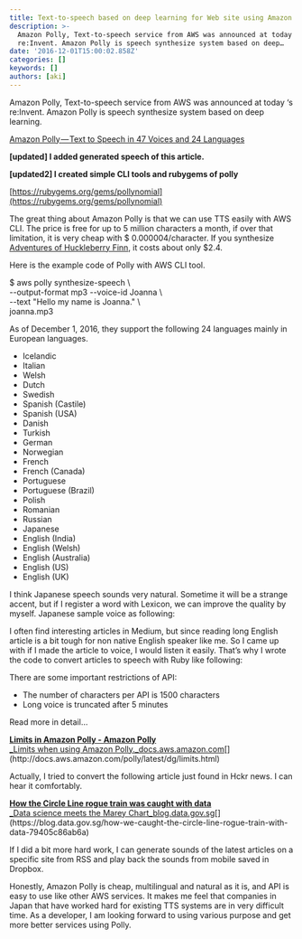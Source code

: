 ```yaml
---
title: Text-to-speech based on deep learning for Web site using Amazon Polly and Ruby
description: >-
  Amazon Polly, Text-to-speech service from AWS was announced at today ‘s
  re:Invent. Amazon Polly is speech synthesize system based on deep…
date: '2016-12-01T15:00:02.858Z'
categories: []
keywords: []
authors: [aki]
---
```


Amazon Polly, Text-to-speech service from AWS was announced at today ‘s re:Invent. Amazon Polly is speech synthesize system based on deep learning.

[Amazon Polly — Text to Speech in 47 Voices and 24 Languages](https://aws.amazon.com/blogs/aws/polly-text-to-speech-in-47-voices-and-24-languages/)

**\[updated\] I added generated speech of this article.**

**\[updated2\] I created simple CLI tools and rubygems of polly**

[https://rubygems.org/gems/pollynomial](https://rubygems.org/gems/pollynomial)

The great thing about Amazon Polly is that we can use TTS easily with AWS CLI. The price is free for up to 5 million characters a month, if over that limitation, it is very cheap with $ 0.000004/character. If you synthesize [Adventures of Huckleberry Finn](https://en.wikipedia.org/wiki/Adventures_of_Huckleberry_Finn), it costs about only $2.4.

Here is the example code of Polly with AWS CLI tool.

$ aws polly synthesize-speech \\  
  --output-format mp3 --voice-id Joanna \\  
  --text "Hello my name is Joanna." \\  
  joanna.mp3

As of December 1, 2016, they support the following 24 languages mainly in European languages.

*   Icelandic
*   Italian
*   Welsh
*   Dutch
*   Swedish
*   Spanish (Castile)
*   Spanish (USA)
*   Danish
*   Turkish
*   German
*   Norwegian
*   French
*   French (Canada)
*   Portuguese
*   Portuguese (Brazil)
*   Polish
*   Romanian
*   Russian
*   Japanese
*   English (India)
*   English (Welsh)
*   English (Australia)
*   English (US)
*   English (UK)

I think Japanese speech sounds very natural. Sometime it will be a strange accent, but if I register a word with Lexicon, we can improve the quality by myself. Japanese sample voice as following:

I often find interesting articles in Medium, but since reading long English article is a bit tough for non native English speaker like me. So I came up with if I made the article to voice, I would listen it easily. That’s why I wrote the code to convert articles to speech with Ruby like following:

There are some important restrictions of API:

*   The number of characters per API is 1500 characters
*   Long voice is truncated after 5 minutes

Read more in detail…

[**Limits in Amazon Polly - Amazon Polly**  
_Limits when using Amazon Polly._docs.aws.amazon.com](http://docs.aws.amazon.com/polly/latest/dg/limits.html "http://docs.aws.amazon.com/polly/latest/dg/limits.html")[](http://docs.aws.amazon.com/polly/latest/dg/limits.html)

Actually, I tried to convert the following article just found in Hckr news. I can hear it comfortably.

[**How the Circle Line rogue train was caught with data**  
_Data science meets the Marey Chart_blog.data.gov.sg](https://blog.data.gov.sg/how-we-caught-the-circle-line-rogue-train-with-data-79405c86ab6a "https://blog.data.gov.sg/how-we-caught-the-circle-line-rogue-train-with-data-79405c86ab6a")[](https://blog.data.gov.sg/how-we-caught-the-circle-line-rogue-train-with-data-79405c86ab6a)

If I did a bit more hard work, I can generate sounds of the latest articles on a specific site from RSS and play back the sounds from mobile saved in Dropbox.

Honestly, Amazon Polly is cheap, multilingual and natural as it is, and API is easy to use like other AWS services. It makes me feel that companies in Japan that have worked hard for existing TTS systems are in very difficult time. As a developer, I am looking forward to using various purpose and get more better services using Polly.